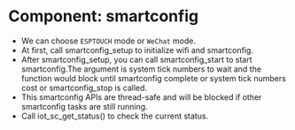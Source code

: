 # Component: smartconfig

* We can choose `ESPTOUCH` mode or `WeChat` mode.
* At first, call smartconfig_setup to initialize wifi and smartconfig.
* After smartconfig_setup, you can call smartconfig_start to start smartconfig.The argument is system tick numbers to wait and the function would block until smartconfig complete or system tick numbers cost or smartconfig_stop is called.
* This smartconfig APIs are thread-safe and will be blocked if other smartconfig tasks are still running.
* Call iot_sc_get_status() to check the current status.